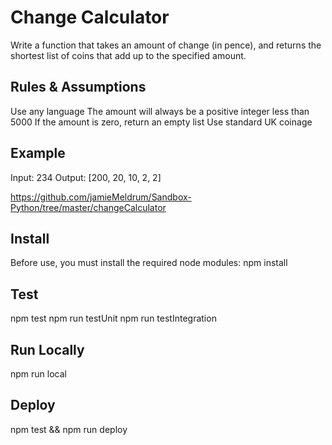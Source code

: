 # Change Calculator
Write a function that takes an amount of change (in pence), and returns the shortest list of coins that add up to the specified amount.

## Rules & Assumptions
Use any language
The amount will always be a positive integer less than 5000
If the amount is zero, return an empty list
Use standard UK coinage

## Example
Input: 234
Output: [200, 20, 10, 2, 2]

https://github.com/jamieMeldrum/Sandbox-Python/tree/master/changeCalculator

## Install
Before use, you must install the required node modules:
npm install

## Test
npm test
npm run testUnit
npm run testIntegration

## Run Locally
npm run local

## Deploy
npm test && npm run deploy
